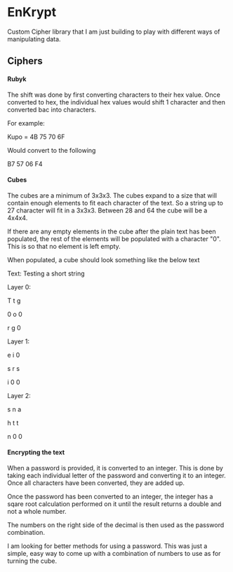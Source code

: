 # EnKrypt
Custom Cipher library that I am just building to play with different ways of manipulating data.

## Ciphers

#### Rubyk

The shift was done by first converting characters to their hex value. Once converted to hex, the individual hex values would shift 1 character and then converted bac into characters.

For example:

Kupo = 4B 75 70 6F

Would convert to the following

B7 57 06 F4


#### Cubes

The cubes are a minimum of 3x3x3. The cubes expand to a size that will contain enough elements to fit each character of the text. So a string up to 27 character will fit in a 3x3x3. Between 28 and 64 the cube will be a 4x4x4.

If there are any empty elements in the cube after the plain text has been populated, the rest of the elements will be populated with a character "0". This is so that no element is left empty.

When populated, a cube should look something like the below text

Text: Testing a short string

Layer 0:

  T  t  g

  0  o  0

  r  g  0


Layer 1:

  e  i  0

  s  r  s

  i  0  0


Layer 2:

  s  n  a

  h  t  t

  n  0  0


#### Encrypting the text

When a password is provided, it is converted to an integer. This is done by taking each individual letter of the password and converting it to an integer. Once all characters have been converted, they are added up.

Once the password has been converted to an integer, the integer has a sqare root calculation performed on it until the result returns a double and not a whole number. 

The numbers on the right side of the decimal is then used as the password combination.

I am looking for better methods for using a password. This was just a simple, easy way to come up with a combination of numbers to use as for turning the cube.
